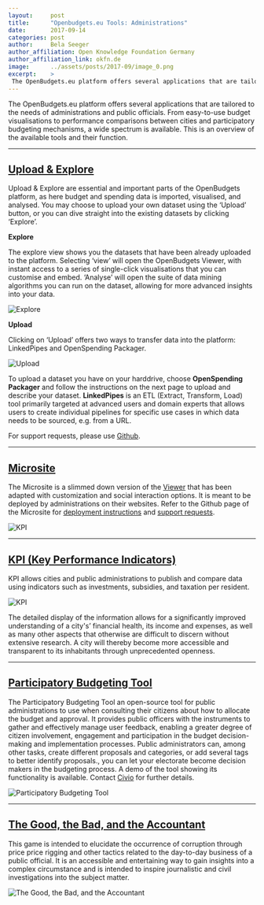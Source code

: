 ```yaml
---
layout:     post
title:      "Openbudgets.eu Tools: Administrations"
date:       2017-09-14
categories: post
author:     Bela Seeger
author_affiliation: Open Knowledge Foundation Germany
author_affiliation_link: okfn.de
image:      ../assets/posts/2017-09/image_0.png
excerpt:    >
 The OpenBudgets.eu platform offers several applications that are tailored to the needs of administrations and public officials. From easy-to-use budget visualisations to performance comparisons between cities and participatory budgeting mechanisms, a wide spectrum is available. This is an overview of the available tools and their function.   
---
```


The OpenBudgets.eu platform offers several applications that are tailored to the needs of administrations and public officials. From easy-to-use budget visualisations to performance comparisons between cities and participatory budgeting mechanisms, a wide spectrum is available. This is an overview of the available tools and their function. 

---

## [Upload & Explore](http://apps.openbudgets.eu/upload/)

Upload & Explore are essential and important parts of the OpenBudgets platform, as here budget and spending data is imported, visualised, and analysed. You may choose to upload your own dataset using the ‘Upload’ button, or you can dive straight into the existing datasets by clicking ‘Explore’. 

**Explore**

The explore view shows you the datasets that have been already uploaded to the platform. Selecting ‘view’ will open the OpenBudgets Viewer, with instant access to a series of single-click visualisations that you can customise and embed. ‘Analyse’ will open the suite of data mining algorithms you can run on the dataset, allowing for more advanced insights into your data. 

<img alt="Explore" src="{{site.baseurl}}/assets/posts/2017-09/image_0.png">

**Upload**

Clicking on ‘Upload’ offers two ways to transfer data into the platform: LinkedPipes and OpenSpending Packager. 

<img alt="Upload" src="{{site.baseurl}}/assets/posts/2017-09/image_1.png">

To upload a dataset you have on your harddrive, choose **OpenSpending Packager** and follow the instructions on the next page to upload and describe your dataset. **LinkedPipes** is an ETL (Extract, Transform, Load) tool primarily targeted at advanced users and domain experts that allows users to create individual pipelines for specific use cases in which data needs to be sourced, e.g. from a URL.

For support requests, please use [Github](https://github.com/openbudgets/openbudgets.github.io/issues).

---

## [Microsite](http://microsite-obeu.iais.fraunhofer.de/vizmanager/1/)

The Microsite is a slimmed down version of the [Viewer](https://apps.openbudgets.eu/) that has been adapted with customization and social interaction options. It is meant to be deployed by administrations on their websites. Refer to the Github page of the Microsite for [deployment instructions](https://github.com/openbudgets/microsite) and [support requests](https://github.com/openbudgets/microsite/issues). 

<img alt="KPI" src="{{site.baseurl}}/assets/posts/2017-09/image_5.png">

---

## [KPI (Key Performance Indicators)](http://kpi.okfn.gr/)

KPI allows cities and public administrations to publish and compare data using indicators such as investments, subsidies, and taxation per resident. 

<img alt="KPI" src="{{site.baseurl}}/assets/posts/2017-09/image_2.png">


The detailed display of the information allows for a significantly improved understanding of a city's’ financial health, its income and expenses, as well as many other aspects that otherwise are difficult to discern without extensive research. A city will thereby become more accessible and transparent to its inhabitants through unprecedented openness. 

---

## [Participatory Budgeting Tool](http://demo.participativos.civio.es/)

The Participatory Budgeting Tool an open-source tool for public administrations to use when consulting their citizens about how to allocate the budget and approval. It provides public officers with the instruments to gather and effectively manage user feedback, enabling a greater degree of citizen involvement, engagement and participation in the budget decision-making and implementation processes. Public administrators can, among other tasks, create different proposals and categories, or add several tags to better identify proposals., you can let your electorate become decision makers in the budgeting process. A demo of the tool showing its functionality is available. Contact [Civio](mailto:amir@civio.es) for further details.

<img alt="Participatory Budgeting Tool" src="{{site.baseurl}}/assets/posts/2017-09/image_3.png">

---

## [The Good, the Bad, and the Accountant](https://jplusplus.github.io/the-accountant/#/)

This game is intended to elucidate the occurrence of corruption through price price rigging and other tactics related to the day-to-day business of a public official. It is an accessible and entertaining way to gain insights into a complex circumstance and is intended to inspire journalistic and civil investigations into the subject matter. 

<img alt="The Good, the Bad, and the Accountant" src="{{site.baseurl}}/assets/posts/2017-09/image_4.png">

